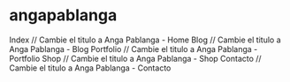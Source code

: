 # angapablanga
Index // Cambie el titulo a Anga Pablanga - Home
Blog // Cambie el titulo a Anga Pablanga - Blog
Portfolio // Cambie el titulo a Anga Pablanga - Portfolio
Shop // Cambie el titulo a Anga Pablanga - Shop
Contacto // Cambie el titulo a Anga Pablanga - Contacto